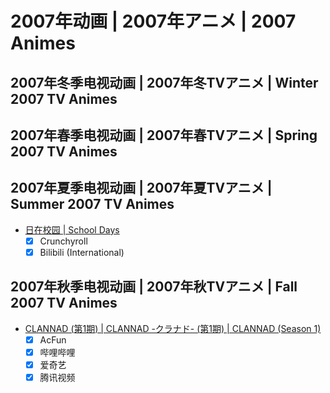 # 2007年动画 | 2007年アニメ | 2007 Animes

## 2007年冬季电视动画 | 2007年冬TVアニメ | Winter 2007 TV Animes

## 2007年春季电视动画 | 2007年春TVアニメ | Spring 2007 TV Animes

## 2007年夏季电视动画 | 2007年夏TVアニメ | Summer 2007 TV Animes

- [日在校园 | School Days](../episodes/200707/827.csv)
  - [x] Crunchyroll
  - [x] Bilibili (International)

## 2007年秋季电视动画 | 2007年秋TVアニメ | Fall 2007 TV Animes

- [CLANNAD (第1期) | CLANNAD -クラナド- (第1期) | CLANNAD (Season 1)](../episodes/200710/51.csv)
  - [x] AcFun
  - [x] 哔哩哔哩
  - [x] 爱奇艺
  - [x] 腾讯视频
